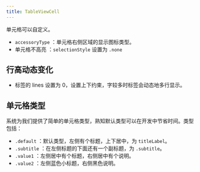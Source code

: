 ```yaml
---
title: TableViewCell
---
```


单元格可以自定义。

- `accessoryType` ：单元格右侧区域的显示图标类型。
- 单元格不高亮 ：`selectionStyle` 设置为 `.none`

## 行高动态变化

- 标签的 lines 设置为 0，设置上下约束，字较多时标签会动态地多行显示。

## 单元格类型

系统为我们提供了简单的单元格类型，熟知默认类型可以在开发中节省时间。类型包括：

- `.default` ：默认类型，左侧有个标题，上下居中，为 `titleLabel`。
- `.subtitle` ：在左侧标题的下面还有一个副标题，为 `.subtitle`。
- `.value1` ：左侧居中有个标题，右侧居中有个说明。
- `.value2` ：左侧蓝色小标题，右侧黑色说明。

